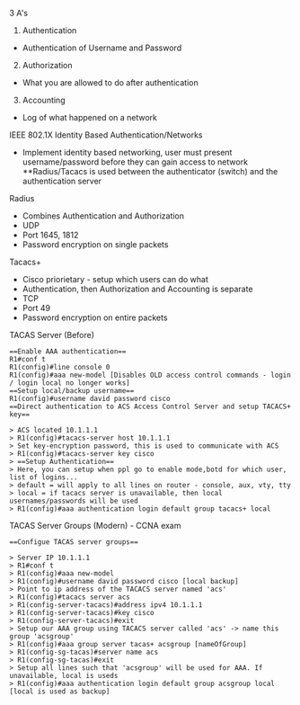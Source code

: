 3 A's

1) Authentication
- Authentication of Username and Password
2) Authorization
- What you are allowed to do after authentication
3) Accounting
- Log of what happened on a network

IEEE 802.1X Identity Based Authentication/Networks

- Implement identity based networking, user must present username/password before they can gain access to network
  **Radius/Tacacs is used between the authenticator (switch) and the authentication server

Radius

- Combines Authentication and Authorization
- UDP
- Port 1645, 1812
- Password encryption on single packets

Tacacs+

- Cisco priorietary - setup which users can do what
- Authentication, then Authorization and Accounting is separate
- TCP
- Port 49
- Password encryption on entire packets

TACAS Server (Before)

```
==Enable AAA authentication==
R1#conf t
R1(config)#line console 0
R1(config)#aaa new-model [Disables OLD access control commands - login / login local no longer works]
==Setup local/backup username==
R1(config)#username david password cisco
==Direct authentication to ACS Access Control Server and setup TACACS+ key==

> ACS located 10.1.1.1
> R1(config)#tacacs-server host 10.1.1.1
> Set key-encryption password, this is used to communicate with ACS
> R1(config)#tacacs-server key cisco
> ==Setup Authentication==
> Here, you can setup when ppl go to enable mode,botd for which user, list of logins...
> default = will apply to all lines on router - console, aux, vty, tty
> local = if tacacs server is unavailable, then local usernames/passwords will be used
> R1(config)#aaa authentication login default group tacacs+ local 
```

TACAS Server Groups (Modern) - CCNA exam

```
==Configue TACAS server groups==

> Server IP 10.1.1.1
> R1#conf t
> R1(config)#aaa new-model
> R1(config)#username david password cisco [local backup]
> Point to ip address of the TACACS server named 'acs'
> R1(config)#tacacs server acs
> R1(config-server-tacacs)#address ipv4 10.1.1.1
> R1(config-server-tacacs)#key cisco
> R1(config-server-tacacs)#exit
> Setup our AAA group using TACACS server called 'acs' -> name this group 'acsgroup'
> R1(config)#aaa group server tacas+ acsgroup [nameOfGroup]
> R1(config-sg-tacas)#server name acs
> R1(config-sg-tacas)#exit
> Setup all lines such that 'acsgroup' will be used for AAA. If unavailable, local is useds
> R1(config)#aaa authentication login default group acsgroup local [local is used as backup]
```
